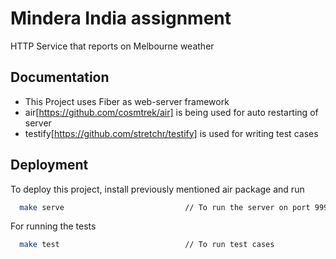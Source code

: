 
# Mindera India assignment

HTTP Service that reports on Melbourne weather




## Documentation

- This Project uses Fiber as web-server framework
- air[https://github.com/cosmtrek/air] is being used for auto restarting of server
- testify[https://github.com/stretchr/testify] is used for writing test cases




  
## Deployment

To deploy this project, install previously mentioned air package and run

```bash
  make serve                           // To run the server on port 9999
```

For running the tests

```bash
  make test                            // To run test cases
```

  